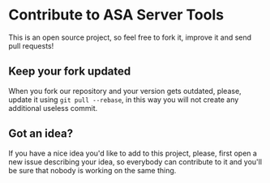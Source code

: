 # Contribute to ASA Server Tools

This is an open source project, so feel free to fork it, improve it and send pull requests!

## Keep your fork updated

When you fork our repository and your version gets outdated, please, update it using `git pull --rebase`, in this way you will not create any additional useless commit.

## Got an idea?

If you have a nice idea you'd like to add to this project, please, first open a new issue describing your idea, so everybody can contribute to it and you'll be sure that nobody is working on the same thing.